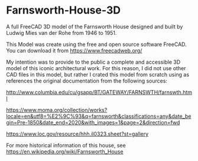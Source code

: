 # Farnsworth-House-3D
A full FreeCAD 3D model of the Farnsworth House designed and built by Ludwig Mies van der Rohe from 1946 to 1951.

This Model was create using the free and open source software FreeCAD. You can download it from https://www.freecadweb.org/

My intention was to provide to the public a complete and accessible 3D model of this iconic architectural work. For this reason, I did not use other CAD files in this model, but rather I crated this model from scratch using as references the original documentation from the following sources:  

http://www.columbia.edu/cu/gsapp/BT/GATEWAY/FARNSWTH/farnswth.html

https://www.moma.org/collection/works?locale=en&utf8=%E2%9C%93&q=farnsworth&classifications=any&date_begin=Pre-1850&date_end=2020&with_images=1&page=2&direction=fwd

https://www.loc.gov/resource/hhh.il0323.sheet?st=gallery

For more historical information of this house, see https://en.wikipedia.org/wiki/Farnsworth_House

